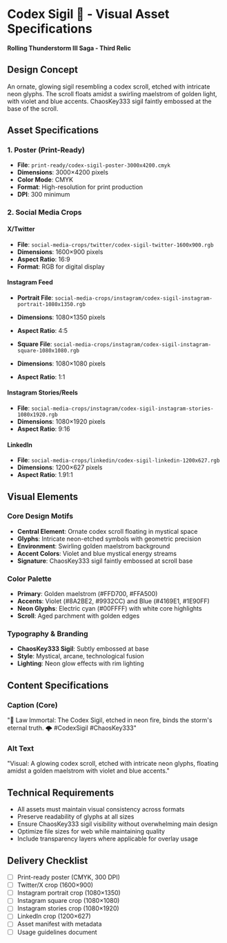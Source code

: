 # Codex Sigil 📜 - Visual Asset Specifications

**Rolling Thunderstorm III Saga - Third Relic**

## Design Concept
An ornate, glowing sigil resembling a codex scroll, etched with intricate neon glyphs. The scroll floats amidst a swirling maelstrom of golden light, with violet and blue accents. ChaosKey333 sigil faintly embossed at the base of the scroll.

## Asset Specifications

### 1. Poster (Print-Ready)
- **File**: `print-ready/codex-sigil-poster-3000x4200.cmyk`
- **Dimensions**: 3000×4200 pixels
- **Color Mode**: CMYK
- **Format**: High-resolution for print production
- **DPI**: 300 minimum

### 2. Social Media Crops

#### X/Twitter
- **File**: `social-media-crops/twitter/codex-sigil-twitter-1600x900.rgb`
- **Dimensions**: 1600×900 pixels
- **Aspect Ratio**: 16:9
- **Format**: RGB for digital display

#### Instagram Feed
- **Portrait File**: `social-media-crops/instagram/codex-sigil-instagram-portrait-1080x1350.rgb`
- **Dimensions**: 1080×1350 pixels
- **Aspect Ratio**: 4:5

- **Square File**: `social-media-crops/instagram/codex-sigil-instagram-square-1080x1080.rgb`
- **Dimensions**: 1080×1080 pixels
- **Aspect Ratio**: 1:1

#### Instagram Stories/Reels
- **File**: `social-media-crops/instagram/codex-sigil-instagram-stories-1080x1920.rgb`
- **Dimensions**: 1080×1920 pixels
- **Aspect Ratio**: 9:16

#### LinkedIn
- **File**: `social-media-crops/linkedin/codex-sigil-linkedin-1200x627.rgb`
- **Dimensions**: 1200×627 pixels
- **Aspect Ratio**: 1.91:1

## Visual Elements

### Core Design Motifs
- **Central Element**: Ornate codex scroll floating in mystical space
- **Glyphs**: Intricate neon-etched symbols with geometric precision
- **Environment**: Swirling golden maelstrom background
- **Accent Colors**: Violet and blue mystical energy streams
- **Signature**: ChaosKey333 sigil faintly embossed at scroll base

### Color Palette
- **Primary**: Golden maelstrom (#FFD700, #FFA500)
- **Accents**: Violet (#8A2BE2, #9932CC) and Blue (#4169E1, #1E90FF)
- **Neon Glyphs**: Electric cyan (#00FFFF) with white core highlights
- **Scroll**: Aged parchment with golden edges

### Typography & Branding
- **ChaosKey333 Sigil**: Subtly embossed at base
- **Style**: Mystical, arcane, technological fusion
- **Lighting**: Neon glow effects with rim lighting

## Content Specifications

### Caption (Core)
"📜 Law Immortal: The Codex Sigil, etched in neon fire, binds the storm's eternal truth. 🌩️ #CodexSigil #ChaosKey333"

### Alt Text
"Visual: A glowing codex scroll, etched with intricate neon glyphs, floating amidst a golden maelstrom with violet and blue accents."

## Technical Requirements
- All assets must maintain visual consistency across formats
- Preserve readability of glyphs at all sizes
- Ensure ChaosKey333 sigil visibility without overwhelming main design
- Optimize file sizes for web while maintaining quality
- Include transparency layers where applicable for overlay usage

## Delivery Checklist
- [ ] Print-ready poster (CMYK, 300 DPI)
- [ ] Twitter/X crop (1600×900)
- [ ] Instagram portrait crop (1080×1350)
- [ ] Instagram square crop (1080×1080)
- [ ] Instagram stories crop (1080×1920)
- [ ] LinkedIn crop (1200×627)
- [ ] Asset manifest with metadata
- [ ] Usage guidelines document